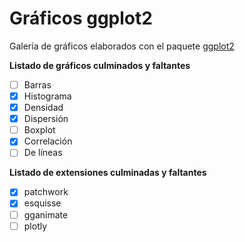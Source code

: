 # Gráficos ggplot2
Galería de gráficos elaborados con el paquete [ggplot2](https://github.com/tidyverse/ggplot2)

**Listado de gráficos culminados y faltantes**
- [ ] Barras 
- [x] Histograma
- [x] Densidad
- [x] Dispersión
- [ ] Boxplot
- [x] Correlación
- [ ] De líneas

**Listado de extensiones culminadas y faltantes**
- [x] patchwork
- [x] esquisse
- [ ] gganimate
- [ ] plotly
